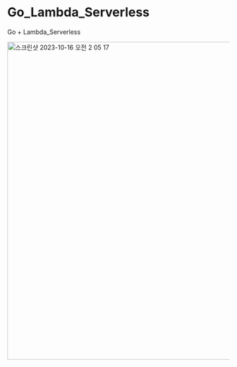 # Go_Lambda_Serverless
Go + Lambda_Serverless

<img width="719" alt="스크린샷 2023-10-16 오전 2 05 17" src="https://github.com/jinseung0327/Go_Lambda_Serverless/assets/127307160/24a18d49-bb3e-4fc8-aca7-c21d9d848cfa">

